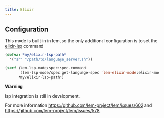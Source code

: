 ```yaml
---
title: Elixir
---
```


## Configuration

This mode is built-in in lem, so the only additional configuration is to set the [elixir-lsp](https://github.com/elixir-lsp/elixir-ls) command

``` lisp
(defvar *my/elixir-lsp-path*
  '("sh" "/path/to/language_server.sh"))

(setf (lem-lsp-mode/spec:spec-command
       (lem-lsp-mode/spec:get-language-spec 'lem-elixir-mode:elixir-mode))
      *my/elixir-lsp-path*)
```

**Warning**

lsp integration is still in development.

For more information https://github.com/lem-project/lem/issues/602 and https://github.com/lem-project/lem/issues/578
